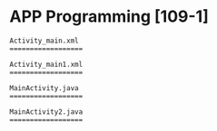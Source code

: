 # APP Programming [109-1]
```
Activity_main.xml
==================
```

```
Activity_main1.xml
==================
```

```
MainActivity.java
==================
```

```
MainActivity2.java
==================
```

```
```
